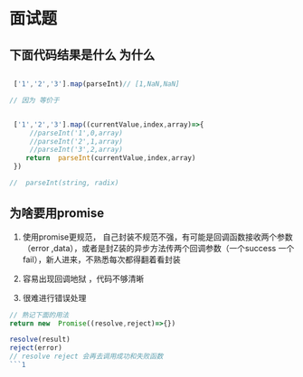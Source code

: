 # 面试题

## 下面代码结果是什么  为什么
```javascript

 ['1','2','3'].map(parseInt)// [1,NaN,NaN]

// 因为 等价于


 ['1','2','3'].map((currentValue,index,array)=>{
     //parseInt('1',0,array) 
     //parseInt('2',1,array) 
     //parseInt('3',2,array) 
    return  parseInt(currentValue,index,array) 
 })

//  parseInt(string, radix)  
```

## 为啥要用promise

1. 使用promise更规范，
自己封装不规范不强，有可能是回调函数接收两个参数（error ,data），或者是封Z装的异步方法传两个回调参数（一个success 一个fail），新人进来，不熟悉每次都得翻着看封装

2. 容易出现回调地狱 ，代码不够清晰
3. 很难进行错误处理



```javascript 
// 熟记下面的用法
return new  Promise((resolve,reject)=>{})

resolve(result)
reject(error)
// resolve reject 会再去调用成功和失败函数
```1